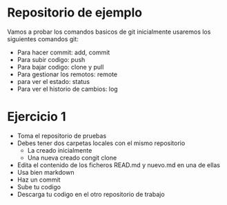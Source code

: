 # Repositorio de ejemplo

Vamos a probar los comandos basicos de git
inicialmente usaremos los siguientes comandos git:
 - Para hacer commit: add, commit
 - Para subir codigo: push
 - Para bajar codigo: clone y pull
 - Para gestionar los remotos: remote
 - para ver el estado: status
 - Para ver el historio de cambios: log

 # Ejercicio 1

- Toma el repositorio de pruebas
- Debes tener dos carpetas locales con el mismo repositorio
    - La creado inicialmente
    - Una nueva creado congit clone
- Edita el contenido de los ficheros READ.md y nuevo.md en una de ellas
- Usa bien markdown
- Haz un commit
- Sube tu codigo
- Descarga tu codigo en el otro repositorio de trabajo
